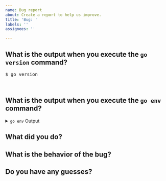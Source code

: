```yaml
---
name: Bug report
about: Create a report to help us improve.
title: 'Bug: '
labels: ''
assignees: ''

---
```


<!-- Please answer the following questions before submitting your issue. Thanks! -->

## What is the output when you execute the `go version` command?

<pre>
$ go version
<!-- Please fill in your answer in the blank line below this line. -->

</pre>

## What is the output when you execute the `go env` command?

<details>
<summary><code>go env</code> Output</summary>
<br>
<pre>
$ go env
<!-- Please fill in your answer in the blank line below this line. -->

</pre>
</details>

## What did you do?

<!-- If possible, provide a recipe for reproducing the error. -->
<!-- Please fill in your answer in the blank line below this line. -->


## What is the behavior of the bug?

<!-- Please fill in your answer in the blank line below this line. -->


## Do you have any guesses?

<!-- Please fill in your answer in the blank line below this line. -->

